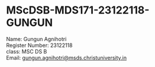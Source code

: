 # MScDSB-MDS171-23122118-GUNGUN

Name: Gungun Agnihotri   
Register Number: 23122118   
class: MSC DS B   
Email: gungun.agnihotri@msds.christuniversity.in


